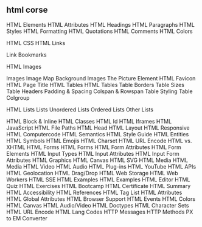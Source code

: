 ## html corse

HTML Elements
HTML Attributes
HTML Headings
HTML Paragraphs
HTML Styles
HTML Formatting
HTML Quotations
HTML Comments
HTML Colors

HTML CSS
HTML Links

Link Bookmarks

HTML Images

Images
Image Map
Background Images
The Picture Element
HTML Favicon
HTML Page Title
HTML Tables
HTML Tables
Table Borders
Table Sizes
Table Headers
Padding &amp; Spacing
Colspan &amp; Rowspan
Table Styling
Table Colgroup




HTML Lists
Lists
Unordered Lists
Ordered Lists
Other Lists

HTML Block &amp; Inline
HTML Classes
HTML Id
HTML Iframes
HTML JavaScript
HTML File Paths
HTML Head
HTML Layout
HTML Responsive
HTML Computercode
HTML Semantics
HTML Style Guide
HTML Entities
HTML Symbols
HTML Emojis
HTML Charset
HTML URL Encode
HTML vs. XHTML
HTML Forms</h2>
HTML Forms
HTML Form Attributes
HTML Form Elements
HTML Input Types
HTML Input Attributes
HTML Input Form Attributes
HTML Graphics</h2>
HTML Canvas
HTML SVG
HTML Media</h2>
HTML Media
HTML Video
HTML Audio
HTML Plug-ins
HTML YouTube
HTML APIs</h2>
HTML Geolocation
HTML Drag/Drop
HTML Web Storage
HTML Web Workers
HTML SSE
HTML Examples</h2>
HTML Examples
HTML Editor
HTML Quiz
HTML Exercises
HTML Bootcamp
HTML Certificate
HTML Summary
HTML Accessibility
HTML References</h2>
HTML Tag List
HTML Attributes
HTML Global Attributes
HTML Browser Support
HTML Events
HTML Colors
HTML Canvas
HTML Audio/Video
HTML Doctypes
HTML Character Sets
HTML URL Encode
HTML Lang Codes
HTTP Messages
HTTP Methods
PX to EM Converter